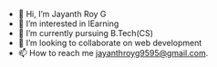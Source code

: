 - 👋 Hi, I’m Jayanth Roy G
- 👀 I’m interested in lEarning
- 🌱 I’m currently pursuing B.Tech(CS)
- 💞️ I’m looking to collaborate on web development
- 📫 How to reach me jayanthroyg9595@gmail.com.

<!---
royg-9595/royg-9595 is a ✨ special ✨ repository because its `README.md` (this file) appears on your GitHub profile.
You can click the Preview link to take a look at your changes.
--->
